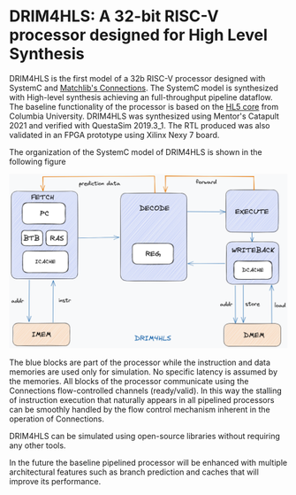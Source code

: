 # DRIM4HLS: A 32-bit RISC-V processor designed for High Level Synthesis

DRIM4HLS is the first model of a 32b RISC-V processor designed with SystemC and [Matchlib's Connections](https://github.com/hlslibs/matchlib_connections "Connections"). The SystemC model is synthesized with High-level synthesis achieving an full-throughput pipeline dataflow. The baseline functionality of the processor is based on the [HL5 core](https://github.com/sld-columbia/hl5 "HL5") from Columbia University. DRIM4HLS was synthesized using Mentor's Catapult 2021 and verified with QuestaSim 2019.3_1. The RTL produced was also validated in an FPGA prototype using Xilinx Nexy 7 board.

The organization of the SystemC model of DRIM4HLS is shown in the following figure

![overview](../images/drim4hls_prediction.png)

The blue blocks are part of the processor while the instruction and data memories are used only for simulation. No specific latency is assumed by the memories. All blocks of the processor communicate using the Connections flow-controlled channels (ready/valid). In this way the stalling of instruction execution that naturally appears in all pipelined processors can be smoothly handled by the flow control mechanism inherent in the operation of Connections.

DRIM4HLS can be simulated using open-source libraries without requiring any other tools.

In the future the baseline pipelined processor will be enhanced with multiple architectural features such as branch prediction and caches that will improve its performance.